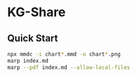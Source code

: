 # KG-Share

## Quick Start

```bash
npx mmdc -i chart*.mmd -o chart*.png
marp index.md
marp --pdf index.md --allow-local-files
```